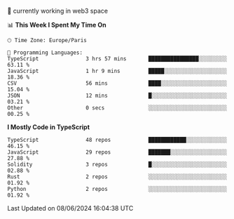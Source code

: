 🔭 currently working in web3 space

<!--START_SECTION:waka-->
📊 **This Week I Spent My Time On** 

```text
🕑︎ Time Zone: Europe/Paris

💬 Programming Languages: 
TypeScript               3 hrs 57 mins       ████████████████░░░░░░░░░   63.11 % 
JavaScript               1 hr 9 mins         █████░░░░░░░░░░░░░░░░░░░░   18.36 % 
CSV                      56 mins             ████░░░░░░░░░░░░░░░░░░░░░   15.04 % 
JSON                     12 mins             █░░░░░░░░░░░░░░░░░░░░░░░░   03.21 % 
Other                    0 secs              ░░░░░░░░░░░░░░░░░░░░░░░░░   00.25 % 
```

**I Mostly Code in TypeScript** 

```text
TypeScript               48 repos            ████████████░░░░░░░░░░░░░   46.15 % 
JavaScript               29 repos            ███████░░░░░░░░░░░░░░░░░░   27.88 % 
Solidity                 3 repos             █░░░░░░░░░░░░░░░░░░░░░░░░   02.88 % 
Rust                     2 repos             ░░░░░░░░░░░░░░░░░░░░░░░░░   01.92 % 
Python                   2 repos             ░░░░░░░░░░░░░░░░░░░░░░░░░   01.92 % 
```




 Last Updated on 08/06/2024 16:04:38 UTC
<!--END_SECTION:waka-->
